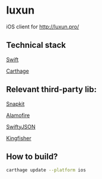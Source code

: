 # luxun
iOS client for http://luxun.pro/

## Technical stack
[Swift](https://swift.org/download/)

[Carthage](https://github.com/Carthage/Carthage)

## Relevant third-party lib:
[Snapkit](https://github.com/SnapKit/SnapKit)

[Alamofire](https://github.com/Alamofire/Alamofire)

[SwiftyJSON](https://github.com/SwiftyJSON/SwiftyJSON)

[Kingfisher](https://github.com/onevcat/Kingfisher)

## How to build?

```bash
carthage update --platform ios
```
